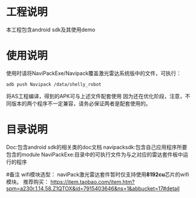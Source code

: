 # 工程说明
本工程包含android sdk及其使用demo

# 使用说明
使用时请将NaviPackExe/Navipack覆盖激光雷达系统版中的文件，可执行：

    adb push Navipack /data/shelly_robot

将AS工程编译，得到的APK可与上述文件配套使用
因为还在优化阶段，注意，不同版本的两个程序不一定兼容，请务必保证两者是配套使用的。

# 目录说明
Doc:包含android sdk的相关类的doc文档
navipacksdk:包含自己应用程序所要包含的module
NaviPackExe:目录中的可执行文件为与之对应的雷达套件板中运行的程序

#备注
wifi模块选型：
naviPack激光雷达套件暂时仅支持使用**8192cu**芯片的wifi模块。
推荐购买：
https://item.taobao.com/item.htm?spm=a230r.1.14.58.Z1QTOX&id=7915403646&ns=1&abbucket=17#detail

